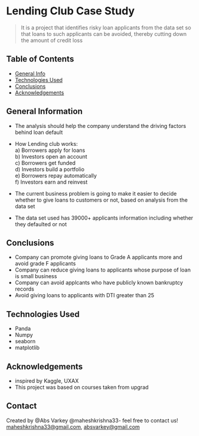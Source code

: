 # Lending Club Case Study
> It is a project that identifies risky loan applicants from the data set so that loans to such applicants can be avoided, thereby cutting down the amount of credit loss


## Table of Contents
* [General Info](#general-information)
* [Technologies Used](#technologies-used)
* [Conclusions](#conclusions)
* [Acknowledgements](#acknowledgements)

<!-- You can include any other section that is pertinent to your problem -->

## General Information
- The analysis should help the company understand the driving factors behind loan default
- How Lending club works:<br>
   a) Borrowers apply for loans<br>
   b) Investors open an account<br>
   c) Borrowers get funded<br>
   d) Investors build a portfolio<br>
   e) Borrowers repay automatically<br>
   f) Investors earn and reinvest<br>
   
- The current business problem is going to make it easier to decide whether to give loans to customers or not, based on analysis from the data set<br>
- The data set used has 39000+ applicants information including whether they defaulted or not

<!-- You don't have to answer all the questions - just the ones relevant to your project. -->

## Conclusions
- Company can promote giving loans to Grade A applicants more and avoid grade F applicants
- Company can reduce giving loans to applicants whose purpose of loan is small business
- Company can avoid applcants who have publicly known bankruptcy records
- Avoid giving loans to applicants with DTI greater than 25

<!-- You don't have to answer all the questions - just the ones relevant to your project. -->


## Technologies Used
- Panda
- Numpy
- seaborn
- matplotlib


<!-- As the libraries versions keep on changing, it is recommended to mention the version of library used in this project -->

## Acknowledgements

- inspired by Kaggle, UXAX
- This project was based on courses taken from upgrad


## Contact
Created by @Abs Varkey @maheshkrishna33- feel free to contact us! maheshkrishna33@gmail.com, absvarkey@gmail.com


<!-- Optional -->
<!-- ## License -->
<!-- This project is open source and available under the [... License](). -->

<!-- You don't have to include all sections - just the one's relevant to your project -->
